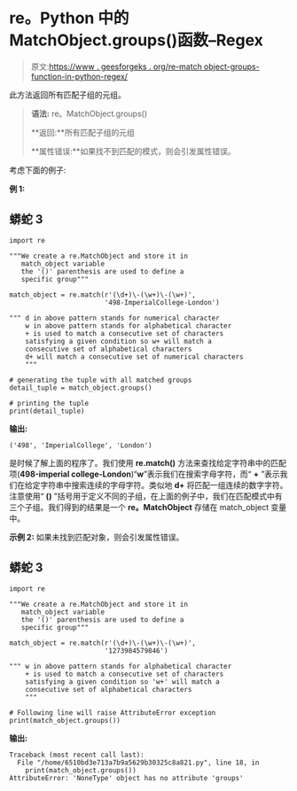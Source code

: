 # re。Python 中的 MatchObject.groups()函数–Regex

> 原文:[https://www . geesforgeks . org/re-match object-groups-function-in-python-regex/](https://www.geeksforgeeks.org/re-matchobject-groups-function-in-python-regex/)

此方法返回所有匹配子组的元组。

> **语法:** re。MatchObject.groups()
> 
> **返回:**所有匹配子组的元组
> 
> **属性错误:**如果找不到匹配的模式，则会引发属性错误。

考虑下面的例子:

**例 1:**

## 蟒蛇 3

```
import re

"""We create a re.MatchObject and store it in 
   match_object variable
   the '()' parenthesis are used to define a 
   specific group"""

match_object = re.match(r'(\d+)\-(\w+)\-(\w+)',
                        '498-ImperialCollege-London')

""" d in above pattern stands for numerical character
    w in above pattern stands for alphabetical character
    + is used to match a consecutive set of characters 
    satisfying a given condition so w+ will match a
    consecutive set of alphabetical characters
    d+ will match a consecutive set of numerical characters
    """

# generating the tuple with all matched groups
detail_tuple = match_object.groups()

# printing the tuple
print(detail_tuple)
```

**输出:**

```
('498', 'ImperialCollege', 'London')
```

是时候了解上面的程序了。我们使用 **re.match()** 方法来查找给定字符串中的匹配项(**498-imperial college-London**)“**w**”表示我们在搜索字母字符，而“ **+** ”表示我们在给定字符串中搜索连续的字母字符。类似地 **d+** 将匹配一组连续的数字字符。注意使用“ **()** ”括号用于定义不同的子组，在上面的例子中，我们在匹配模式中有三个子组。我们得到的结果是一个 **re。MatchObject** 存储在 match_object 变量中。

**示例 2:** 如果未找到匹配对象，则会引发属性错误。

## 蟒蛇 3

```
import re

"""We create a re.MatchObject and store it in 
   match_object variable
   the '()' parenthesis are used to define a 
   specific group"""

match_object = re.match(r'(\d+)\-(\w+)\-(\w+)', 
                        '1273984579846')

""" w in above pattern stands for alphabetical character
    + is used to match a consecutive set of characters 
    satisfying a given condition so 'w+' will match a
    consecutive set of alphabetical characters
    """

# Following line will raise AttributeError exception
print(match_object.groups())
```

**输出:**

```
Traceback (most recent call last):
  File "/home/6510bd3e713a7b9a5629b30325c8a821.py", line 18, in 
    print(match_object.groups())
AttributeError: 'NoneType' object has no attribute 'groups'

```